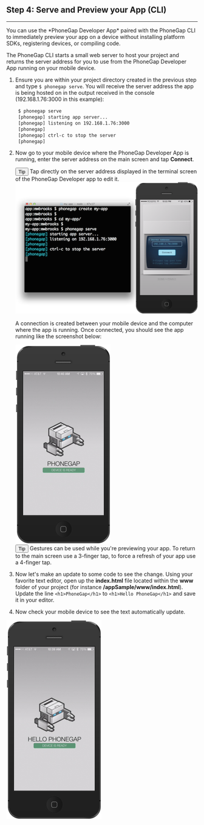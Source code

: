 <link href="../css/styles.css" rel="stylesheet">
<link href="../css/bootstrap.css" rel="stylesheet">

## Step 4:  Serve and Preview your App (CLI)
<hr>
You can use the *PhoneGap Developer App* paired with the PhoneGap CLI to immediately preview your app on a device without installing platform SDKs, registering devices, or compiling code.

The PhoneGap CLI starts a small web server to host your project and returns the server address for you to use from the PhoneGap Developer App running on your mobile device. 

1. Ensure you are within your project directory created in the previous step and type `$ phonegap serve`. You will receive the server address the app is being hosted on in the output received in the console (192.168.1.76:3000 in this example): 

		$ phonegap serve
		[phonegap] starting app server...
		[phonegap] listening on 192.168.1.76:3000
		[phonegap]
		[phonegap] ctrl-c to stop the server
		[phonegap]
2. Now go to your mobile device where the PhoneGap Developer App is running, enter the server address on the main screen and tap **Connect**. 
   <div class="callout callout-help"> <button class="btn-help">Tip</button> Tap directly on the server address displayed in the terminal screen of the PhoneGap Developer app to edit it. </div>
   
    <img src="../images/phonegap-developer-app-pairing.png" />
 
   A connection is created between your mobile device and the computer where the app is running. Once connected, you should see the app running like the screenshot below:
   
   <img src="../images/dev-app-preview.jpg" width="250" height="523">
    
   <div class="callout callout-help"> <button class="btn-help">Tip</button> Gestures can be used while you're previewing your app. To return to the main screen use a 3-finger tap, to force a refresh of your app use a 4-finger tap.</div>
3. Now let's make an update to some code to see the change. Using your favorite text editor, open up the **index.html** file located within the **www** folder of your project (for instance **/appSample/www/index.html**). Update the line `<h1>PhoneGap</h1>` to `<h1>Hello PhoneGap</h1>` and save it in your editor.
4. Now check your mobile device to see the text automatically update. 
   
 <img src="../images/dev-app-code-update.jpg" width="250" height="523" />


